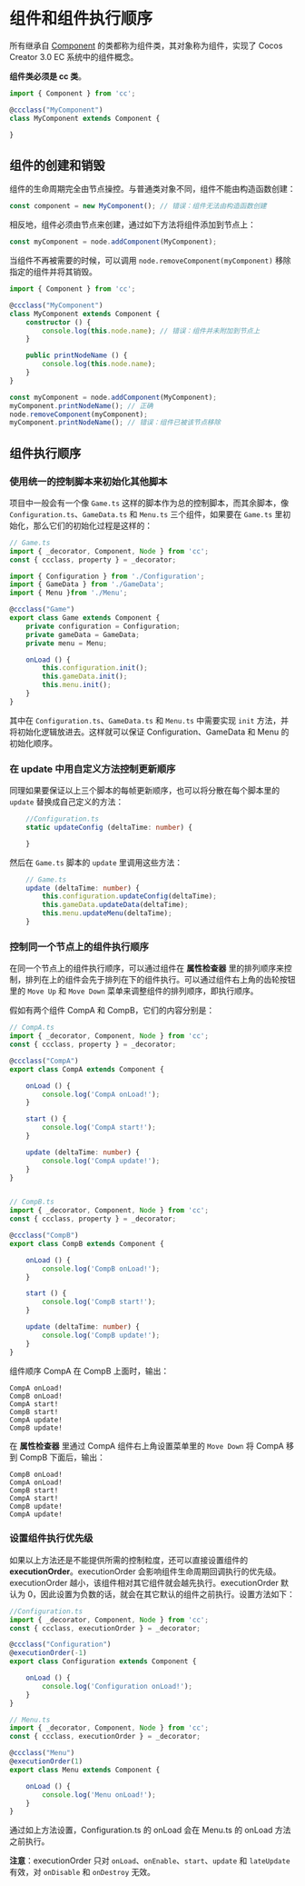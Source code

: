 # 组件和组件执行顺序

所有继承自 [Component](%__APIDOC__%/zh/classes/component.component-1.html) 的类都称为组件类，其对象称为组件，实现了 Cocos Creator 3.0 EC 系统中的组件概念。

**组件类必须是 cc 类**。

```ts
import { Component } from 'cc';

@ccclass("MyComponent")
class MyComponent extends Component {

}
```

## 组件的创建和销毁

组件的生命周期完全由节点操控。与普通类对象不同，组件不能由构造函数创建：

```ts
const component = new MyComponent(); // 错误：组件无法由构造函数创建
```

相反地，组件必须由节点来创建，通过如下方法将组件添加到节点上：

```ts
const myComponent = node.addComponent(MyComponent);
```

当组件不再被需要的时候，可以调用 `node.removeComponent(myComponent)` 移除指定的组件并将其销毁。

```ts
import { Component } from 'cc';

@ccclass("MyComponent")
class MyComponent extends Component {
    constructor () {
        console.log(this.node.name); // 错误：组件并未附加到节点上
    }

    public printNodeName () {
        console.log(this.node.name);
    }
}
```

```ts
const myComponent = node.addComponent(MyComponent);
myComponent.printNodeName(); // 正确
node.removeComponent(myComponent);
myComponent.printNodeName(); // 错误：组件已被该节点移除
```

## 组件执行顺序

### 使用统一的控制脚本来初始化其他脚本

项目中一般会有一个像 `Game.ts` 这样的脚本作为总的控制脚本，而其余脚本，像 `Configuration.ts`、`GameData.ts` 和 `Menu.ts` 三个组件，如果要在 `Game.ts` 里初始化，那么它们的初始化过程是这样的：

```ts
// Game.ts
import { _decorator, Component, Node } from 'cc';
const { ccclass, property } = _decorator;

import { Configuration } from './Configuration';
import { GameData } from './GameData';
import { Menu }from './Menu';

@ccclass("Game")
export class Game extends Component {
    private configuration = Configuration;
    private gameData = GameData;
    private menu = Menu;

    onLoad () {
        this.configuration.init();
        this.gameData.init();
        this.menu.init();
    }
}

```

其中在 `Configuration.ts`、`GameData.ts` 和 `Menu.ts` 中需要实现 `init` 方法，并将初始化逻辑放进去。这样就可以保证 Configuration、GameData 和 Menu 的初始化顺序。

### 在 update 中用自定义方法控制更新顺序

同理如果要保证以上三个脚本的每帧更新顺序，也可以将分散在每个脚本里的 `update` 替换成自己定义的方法：

```ts
    //Configuration.ts
    static updateConfig (deltaTime: number) {

    }
```

然后在 `Game.ts` 脚本的 `update` 里调用这些方法：

```ts
    // Game.ts
    update (deltaTime: number) {
        this.configuration.updateConfig(deltaTime);
        this.gameData.updateData(deltaTime);
        this.menu.updateMenu(deltaTime);
    }
```

### 控制同一个节点上的组件执行顺序

在同一个节点上的组件执行顺序，可以通过组件在 **属性检查器** 里的排列顺序来控制，排列在上的组件会先于排列在下的组件执行。可以通过组件右上角的齿轮按钮里的 `Move Up` 和 `Move Down` 菜单来调整组件的排列顺序，即执行顺序。

假如有两个组件 CompA 和 CompB，它们的内容分别是：

```ts
// CompA.ts
import { _decorator, Component, Node } from 'cc';
const { ccclass, property } = _decorator;

@ccclass("CompA")
export class CompA extends Component {

    onLoad () {
        console.log('CompA onLoad!');
    }

    start () {
        console.log('CompA start!');
    }

    update (deltaTime: number) {
        console.log('CompA update!');
    }
}


// CompB.ts
import { _decorator, Component, Node } from 'cc';
const { ccclass, property } = _decorator;

@ccclass("CompB")
export class CompB extends Component {

    onLoad () {
        console.log('CompB onLoad!');
    }

    start () {
        console.log('CompB start!');
    }

    update (deltaTime: number) {
        console.log('CompB update!');
    }
}

```

组件顺序 CompA 在 CompB 上面时，输出：

```
CompA onLoad!
CompB onLoad!
CompA start!
CompB start!
CompA update!
CompB update!
```

在 **属性检查器** 里通过 CompA 组件右上角设置菜单里的 `Move Down` 将 CompA 移到 CompB 下面后，输出：

```
CompB onLoad!
CompA onLoad!
CompB start!
CompA start!
CompB update!
CompA update!
```

### 设置组件执行优先级

如果以上方法还是不能提供所需的控制粒度，还可以直接设置组件的 **executionOrder**。executionOrder 会影响组件生命周期回调执行的优先级。executionOrder 越小，该组件相对其它组件就会越先执行。executionOrder 默认为 0，因此设置为负数的话，就会在其它默认的组件之前执行。设置方法如下：

```ts
//Configuration.ts
import { _decorator, Component, Node } from 'cc';
const { ccclass, executionOrder } = _decorator;

@ccclass("Configuration")
@executionOrder(-1)
export class Configuration extends Component {

    onLoad () {
        console.log('Configuration onLoad!');
    }
}
```

```ts
// Menu.ts
import { _decorator, Component, Node } from 'cc';
const { ccclass, executionOrder } = _decorator;

@ccclass("Menu")
@executionOrder(1)
export class Menu extends Component {

    onLoad () {
        console.log('Menu onLoad!');
    }
}
```

通过如上方法设置，Configuration.ts 的 onLoad 会在 Menu.ts 的 onLoad 方法之前执行。

**注意**：executionOrder 只对 `onLoad`、`onEnable`、`start`、`update` 和 `lateUpdate` 有效，对 `onDisable` 和 `onDestroy` 无效。
